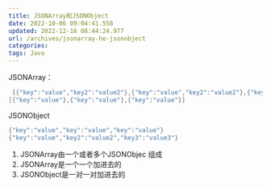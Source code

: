 ```yaml
---
title: JSONArray和JSONObject
date: 2022-10-06 09:04:41.558
updated: 2022-12-16 08:44:24.977
url: /archives/jsonarray-he-jsonobject
categories: 
tags: Java
---
```


JSONArray：
```Java
 [{"key":"value","key2":"value2"},{"key":"value","key2":"value2"},{"key":"value","key2":"value2"}]
[{"key":"value"},{"key":"value"},{"key":"value"}]

```
JSONObject
```Java
{"key":"value","key":"value","key":"value"}
{"key":"value","key2":"value2","key3":"value3"}

```

1. JSONArray由一个或者多个JSONObjec 组成
2. JSONArray是一个一个加进去的
3. JSONObject是一对一对加进去的

